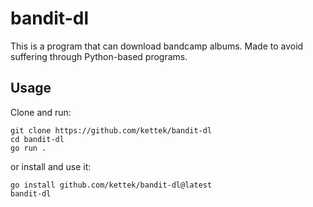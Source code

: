 # bandit-dl
This is a program that can download bandcamp albums. Made to avoid suffering through Python-based programs.

## Usage
Clone and run:

```
git clone https://github.com/kettek/bandit-dl
cd bandit-dl
go run .
```

or install and use it:

```
go install github.com/kettek/bandit-dl@latest
bandit-dl
```